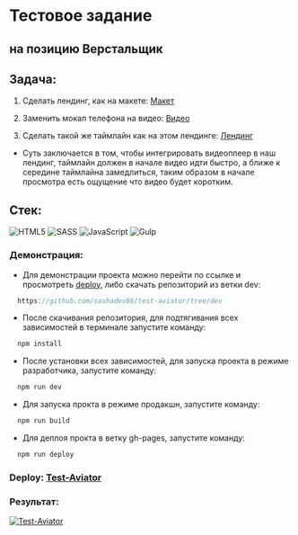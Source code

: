 # Тестовое задание
## на позицию Верстальщик

## Задача:
1. Сделать лендинг, как на макете: [Макет](https://www.figma.com/file/ICfsc4kLP2zgGRqVR60V7L/Aviator-promo?type=design&node-id=1%3A51&mode=design&t=OjJ4HvEvm9TYPqOl-1 "Макет")

2. Заменить мокап телефона на видео: [Видео](https://drive.google.com/file/d/12UrVcF23TmIoPyXiuLbO3jmOy8QiGD-k/view?usp=share_link "Видео")

3. Сделать такой же таймлайн как на этом лендинге: [Лендинг](https://inovamoda.site/av4/ "Лендинг") 
* Суть заключается в том, чтобы интегрировать видеоплеер в наш лендинг, таймлайн должен в начале видео идти быстро, а ближе к середине таймлайна замедлиться, таким образом в начале просмотра есть ощущение что видео будет коротким.

## Стек: 
![HTML5](https://img.shields.io/badge/html5-%23E34F26.svg?style=for-the-badge&logo=html5&logoColor=white) ![SASS](https://img.shields.io/badge/SASS-hotpink.svg?style=for-the-badge&logo=SASS&logoColor=white) ![JavaScript](https://img.shields.io/badge/javascript-%23323330.svg?style=for-the-badge&logo=javascript&logoColor=%23F7DF1E) ![Gulp](https://img.shields.io/badge/GULP-%23CF4647.svg?style=for-the-badge&logo=gulp&logoColor=white)

### Демонстрация:

* Для демонстрации проекта можно перейти по ссылке и просмотреть [deploy](https://sashadev86.github.io/test-aviator/ "Test-Aviator"), либо скачать репозиторий из ветки dev:
```javascript
  https://github.com/sashadev86/test-aviator/tree/dev
```
* После скачивания репозитория, для подтягивания всех зависимостей в терминале запустите команду:
```javascript
  npm install
```
* После установки всех зависимостей, для запуска проекта в режиме разработчика, запустите команду:
```javascript
  npm run dev
```
* Для запуска прокта в режиме продакшн, запустите команду:
```javascript
  npm run build
```
* Для деплоя прокта в ветку gh-pages, запустите команду:
```javascript
  npm run deploy
```

### Deploy: [Test-Aviator](https://sashadev86.github.io/test-aviator/ "Test-Aviator")

### Результат:
[![Test-Aviator](https://github.com/sashadev86/my-img/blob/main/aviator.png?raw=true)](https://sashadev86.github.io/test-aviator/)

